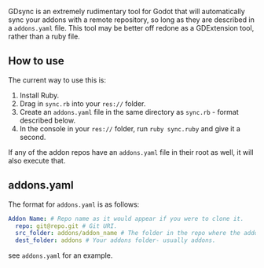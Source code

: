 GDsync is an extremely rudimentary tool for Godot that will automatically sync your addons with a remote repository, so long as they are described in a `addons.yaml` file.
This tool may be better off redone as a GDExtension tool, rather than a ruby file.

## How to use

The current way to use this is:

1. Install Ruby.
2. Drag in `sync.rb` into your `res://` folder.
3. Create an `addons.yaml` file in the same directory as `sync.rb` - format described below.
4. In the console in your `res://` folder, run `ruby sync.ruby` and give it a second.

If any of the addon repos have an `addons.yaml` file in their root as well, it will also execute that.

## addons.yaml

The format for `addons.yaml` is as follows:

```yaml
Addon Name: # Repo name as it would appear if you were to clone it.
  repo: git@repo.git # Git URI.
  src_folder: addons/addon_name # The folder in the repo where the addon is- usually in the addons folder.
  dest_folder: addons # Your addons folder- usually addons.
```

see `addons.yaml` for an example.
